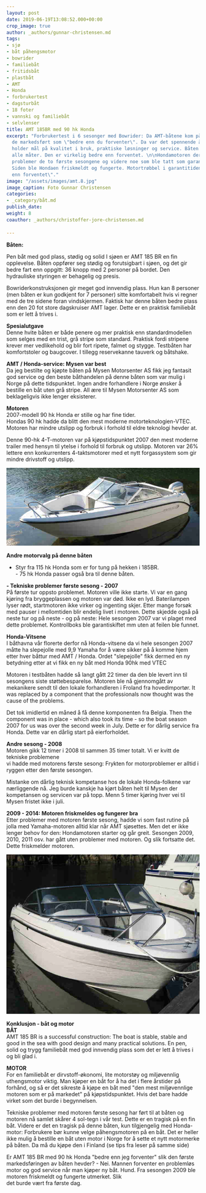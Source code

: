 ```yaml
---
layout: post
date: 2019-06-19T13:08:52.000+00:00
crop_image: true
author: _authors/gunnar-christensen.md
tags:
- sjø
- båt påhengsmotor
- bowrider
- familiebåt
- fritidsbåt
- plastbåt
- AMT
- Honda
- forbrukertest
- dagsturbåt
- 18 foter
- vannski og familiebåt
- selvlenser
title: AMT 185BR med 90 hk Honda
excerpt: "Forbrukertest i 6 sesonger med Bowrider: Da AMT-båtene kom på markedet ble
  de markedsført som \"bedre enn du forventer\". Da var det spennende å se om dette
  holder mål på kvalitet i bruk, praktiske løsninger og service. Båten er flott på
  alle måter. Den er virkelig bedre enn forventet. \n\nHondamotoren derimot hadde
  problemer de to første sesongene og videre noe som ble tatt som garantireparasjoner:
  Siden ble Hondaen friskmeldt og fungerte. Motortrøbbel i garantitiden er ikke \"bedre
  enn forventet\"."
image: "/assets/images/amt.8.jpg"
image_caption: Foto Gunnar Christensen
categories:
- _category/båt.md
publish_date: 
weight: 8
coauthor: _authors/christoffer-jore-christensen.md

---
```

**Båten:**

Pen båt med god plass, stødig og solid I sjøen er AMT 185 BR en fin opplevelse. Båten oppfører seg stødig og forutsigbart i sjøen, og det gir bedre fart enn oppgitt: 36 knopp med 2 personer på bordet. Den hydrauliske styringen er behagelig og presis.

Bowriderkonstruksjonen gir meget god innvendig plass. Hun kan 8 personer (men båten er kun godkjent for 7 personer) sitte komfortabelt hvis vi regner med de tre sidene foran vindskjermen. Faktisk har denne båten bedre plass enn den 20 fot store dagskruiser AMT lager. Dette er en praktisk familiebåt som er lett å trives i.

**Spesialutgave**  
Denne hvite båten er både penere og mer praktisk enn standardmodellen som selges med en trist, grå stripe som standard. Praktisk fordi stripene krever mer vedlikehold og blir fort ripete, falmet og stygge. Testbåten har komfortstoler og baugcover. I tillegg reservekanne tauverk og båtshake.

**AMT / Honda-service: Mysen var best**  
Da jeg bestilte og kjøpte båten på Mysen Motorsenter AS fikk jeg fantasit god service og den beste båthandelen på denne båten som var mulig i Norge på dette tidspunktet. Ingen andre forhandlere i Norge ønsker å bestille en båt uten grå stripe. All ære til Mysen Motorsenter AS som beklageligvis ikke lenger eksisterer.

**Motoren**  
2007-modell 90 hk Honda er stille og har fine tider.  
Hondas 90 hk hadde da blitt den mest moderne motorteknologien-VTEC. Motoren har mindre utslipp og forbruk i forhold til eldre teknologi hevder at.

Denne 90-hk 4-T-motoren var på kjøpstidspunktet 2007 den mest moderne trailer med hensyn til ytelse i forhold til forbruk og utslipp. Motoren var 26% lettere enn konkurrenters 4-taktsmotorer med et nytt forgassystem som gir mindre drivstoff og utslipp.

![](/assets/images/amt.10..jpg)

**Andre motorvalg på denne båten**

* Styr fra 115 hk Honda som er for tung på hekken i 185BR.  
  \- 75 hk Honda passer også bra til denne båten.

**- Tekniske problemer første sesong - 2007**  
På første tur oppsto problemet. Motoren ville ikke starte. Vi var en gang kjøring fra bryggeplassen og motoren var død. Ikke en lyd. Baterilampen lyser rødt, startmotoren ikke virker og ingenting skjer. Etter mange forsøk med pauser i mellomtiden blir endelig livet i motoren. Dette skjedde også på neste tur og på neste - og på neste: Hele sesongen 2007 var vi plaget med dette problemet. Kontrollboks ble garantiskiftet mm uten at feilen ble funnet.

**Honda-Vitsene**  
I båthavna vår florerte derfor nå Honda-vitsene da vi hele sesongen 2007 måtte ha slepejolle med 9,9 Yamaha for å være sikker på å komme hjem etter hver båttur med AMT / Honda. Ordet "slepejolle" fikk dermed en ny betydning etter at vi fikk en ny båt med Honda 90hk med VTEC

Motoren i testbåten hadde så langt gått 22 timer da den ble levert inn til sesongens siste støttebesparelse. Motoren ble nå gjennomgått av mekanikere sendt til den lokale forhandleren i Froland fra hovedimportør. It was replaced by a component that the professionals now thought was the cause of the problems.

Det tok imidlertid en måned å få denne komponenten fra Belgia. Then the component was in place - which also took its time - so the boat season 2007 for us was over the second week in July. Dette er for dårlig service fra Honda. Dette var en dårlig start på eierforholdet.

**Andre sesong - 2008**  
Motoren gikk 12 timer i 2008 til sammen 35 timer totalt. Vi er kvitt de tekniske problemene  
vi hadde med motorens første sesong: Frykten for motorproblemer er alltid i ryggen etter den første sesongen.

Mistanke om dårlig teknisk kompetanse hos de lokale Honda-folkene var nærliggende nå. Jeg burde kanskje ha kjørt båten helt til Mysen der kompetansen og servicen var på topp. Menn 5 timer kjøring hver vei til  
Mysen fristet ikke i juli.

**2009 - 2014: Motoren friskmeldes og fungerer bra**  
Etter problemer med motoren første sesong, hadde vi som fast rutine på jolla med Yamaha-motoren alltid klar når AMT sjøsettes. Men det er ikke lenger behov for den: Hondamotoren starter og går greit. Sesongen 2009, 2010, 2011 osv. har gått uten problemer med motoren. Og slik fortsatte det. Dette friskmelder motoren.

![](/assets/images/amt.9.jpg)

**Konklusjon - båt og motor  
BÅT**  
AMT 185 BR is a successful construction: The boat is stable, stable and good in the sea with good design and many practical solutions. En pen, solid og trygg familiebåt med god innvendig plass som det er lett å trives i og bli glad i.

**MOTOR**  
For en familiebåt er dirvstoff-økonomi, lite motorstøy og miljøvennlig uthengsmotor viktig. Man kjøper en båt for å ha det i flere årstider på forhånd, og så er det sikreste å kjøpe en båt med "den mest miljøvennlige motoren som er på markedet" på kjøpstidspunktet. Hvis det bare hadde virket som det burde i begynnelsen.

Tekniske problemer med motoren første sesong har ført til at båten og motoren nå samlet skårer 4 sol-tegn i vår test. Dette er en tragisk på en fin båt. Videre er det en tragisk på denne båten, kun tilgjengelig med Honda-motor: Forbrukere bør kunne velge påhengsmotoren på en båt. Det er heller ikke mulig å bestille en båt uten motor i Norge for å sette et nytt motormerke på båten. Da må du kjøpe den i Finland (se tips fra leser på samme side)

Er AMT 185 BR med 90 hk Honda "bedre enn jeg forventer" slik den første markedsføringen av båten hevder? - Nei. Mannen forventer en problemløs motor og god service når man kjøper ny båt. Hund. Fra sesongen 2009 ble motoren friskmeldt og fungerte utmerket. Slik  
det burde vært fra første dag.